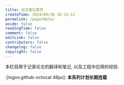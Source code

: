 ```yaml
---
title: 论文笔记首页
createTime: 2024/09/20 16:15:12
permalink: /paperNote/
aside: false
readingTime: false
comment: false
editLink: false
contributors: false
changelog: false
copyright: false
---
```

本栏目用于记录论文的翻译和笔记, 以及工程中应用的经验.

:[logos:github-octocat 48px]: **本系列计划长期连载**